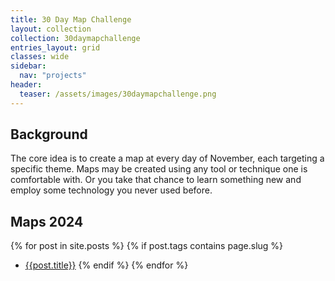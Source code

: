 ```yaml
---
title: 30 Day Map Challenge
layout: collection
collection: 30daymapchallenge
entries_layout: grid
classes: wide
sidebar:
  nav: "projects"
header:
  teaser: /assets/images/30daymapchallenge.png
---
```


## Background
The core idea is to create a map at every day of November, each targeting a specific theme.
Maps may be created using any tool or technique one is comfortable with.
Or you take that chance to learn something new and employ some technology you never used before.

## Maps 2024

{% for post in site.posts %}
    {% if post.tags contains page.slug %}
  - <a href="{{post.url}}">{{post.title}}</a>
    {% endif %}
{% endfor %}
